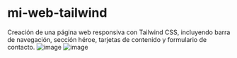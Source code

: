 # mi-web-tailwind
Creación de una página web responsiva con Tailwind CSS, incluyendo barra de navegación, sección héroe, tarjetas de contenido y formulario de contacto.
![image](https://github.com/user-attachments/assets/373a1474-919c-4e87-98f9-b97451b61062)
![image](https://github.com/user-attachments/assets/0cce235b-abcd-43f8-aa80-34676120fa85)
